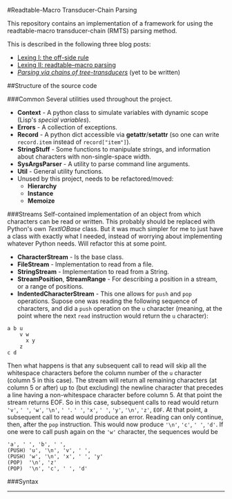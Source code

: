 #Readtable-Macro Transducer-Chain Parsing

This repository contains an implementation of a framework for using the readtable-macro transducer-chain (RMTS) parsing method.

This is described in the following three blog posts:

 * [Lexing I: the off-side rule](https://bloff.github.io/lyc/2015/08/02/lexer.html)
 * [Lexing II: readtable–macro parsing](https://bloff.github.io/lyc/lexing,/syntax/2015/08/30/lexer-2.html)
 * *[Parsing via chains of tree-transducers](http://bloff.github.io/lyc/blog/drafts.html)* (yet to be written)
 

##Structure of the source code

###Common
Several utilities used throughout the project.
* **Context** - A python class to simulate variables with dynamic scope (Lisp's *special variables*).
* **Errors** - A collection of exceptions.
* **Record** - A python dict accessible via __getattr__/__setattr__ (so one can write `record.item` instead of `record["item"]`).
* **StringStuff** - Some functions to manipulate strings, and information about characters with non-single-space width.
* **SysArgsParser** - A utility to parse command line arguments.
* **Util** - General utility functions.
* Unused by this project, needs to be refactored/moved:
    * **Hierarchy**
    * **Instance**
    * **Memoize**

###Streams
Self-contained implementation of an object from which characters can be read or written. This probably should be replaced with Python's own *TextIOBase* class. But it was much simpler for me to just have a class with exactly what I needed, instead of worrying about implementing whatever Python needs. Will refactor this at some point.

* **CharacterStream** - Is the base class.
* **FileStream** - Implementation to read from a file.
* **StringStream** - Implementation to read from a String.
* **StreamPosition**, **StreamRange** - For describing a position in a stream, or a range of positions.
* **IndentedCharacterStream** - This one allows for `push` and `pop` operations. Supose one was reading the following sequence of characters, and did a `push` operation on the `u` character (meaning, at the point where the next `read` instruction would return the `u` character):
```
a b u
    v w
      x y
    z
c d
```
Then what happens is that any subsequent call to read will skip all the whitespace characters before the column number of the `u` character (column 5 in this case). The stream will return all remaining characters (at column 5 or after) up to (but excluding) the newline character that precedes a line having a non-whitespace character before column 5. At that point the stream returns EOF. 
So in this case, subsequent calls to read would return `'v'`, `' '`, `'w'`, `'\n'`, `' '`. `' '`, `'x'`, `' '`, `'y'`, `'\n'`, `'z'`, `EOF`. At that point, a subsequent call to read would produce an error.
Reading can only continue, then, after the `pop` instruction. This would now produce `'\n'`, `'c'`, `' '`, `'d'`.
If one were to call push again on the `'w'` character, the sequences would be
```
'a', ' ', 'b', ' ',
(PUSH) 'u', '\n', 'v', ' ',
(PUSH) 'w', '\n', 'x', ' ', 'y'
(POP)  '\n', 'z'
(POP)  '\n', 'c', ' ', 'd'
```
    
###Syntax

* **
